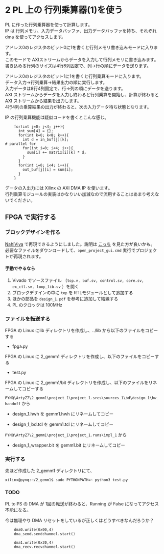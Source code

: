 # 2 PL 上の 行列乗算器(1)を使う

PL に作った行列乗算器を使って計算します。  
IP は 行列メモリ、入力データバッファ、出力データバッファを持ち、それぞれ dma を使ってアクセスします。

アドレス0のレジスタのビット0に1を書くと行列メモリ書き込みモードに入ります。  
このモードで AXIストリームからデータを入力して行列メモリに書き込みます。  
書き込める行列のサイズは4行8列固定で、列→行の順にデータを送ります。

アドレス0のレジスタのビット1に1を書くと行列乗算モードに入ります。  
データ入力→行列乗算→結果出力の順に実行します。  
入力データは8行4列固定で、行→列の順にデータを送ります。  
AXI ストリームからデータを入力し終わると行列乗算を開始し、計算が終わると AXI ストリームから結果を出力します。  
4行4列の乗算結果の出力が終わると、次の入力データ待ち状態となります。

IP の行列乗算機能は疑似コードを書くとこんな感じ。

```
    for(int j=0; j<4; j++){
      int sum[4] = {};
      for(int k=0; k<8; k++){
      	int d = in_buf[j][k];
# parallel for
        for(int i=0; i<4; i++){
          sum[i] += matrix[i][k] * d;
        }
      }
      for(int i=0; i<4; i++){
        out_buf[j][i] = sum[i];
      }
    }
```

データの入出力には Xilinx の AXI DMA IP を使います。  
行列乗算モジュールの実装はかなりいい加減なので流用することはあまり考えないでください。

## <!--RTL シミュレーションを実行する-->

## FPGA で実行する

### ブロックデザインを作る

[NahiViva](https://github.com/tokuden/NahiViva) で再現できるようにしました。説明は [こっち](http://nahitafu.cocolog-nifty.com/nahitafu/2019/05/post-2cfa5c.html) を見た方が良いかも。  
必要なファイルをダウンロードして、```open_project_gui.cmd``` 実行でプロジェクトが再現されます。

#### 手動でやるなら

1. Vivado でソースファイル （`top.v, buf.sv, control.sv, core.sv, ex_ctl.sv, loop_lib.sv` ）を開く
2. ブロックデザインの中に `top` を RTLモジュールとして追加する
3. ほかの部品を `design_1.pdf` を参考に追加して結線する
4. PL のクロックは 100MHz

### ファイルを転送する

FPGA の Linux にlib ディレクトリを作成し、../lib から以下のファイルをコピーする

- fpga.py

FPGA の Linux に 2_gemm1 ディレクトリを作成し、以下のファイルをコピーする

- test.py

FPGA の Linux に 2_gemm1/bit ディレクトリを作成し、以下のファイルをリネームしてコピーする

`PYNQ\ArtyZ7\2_gemm1\project_1\project_1.srcs\sources_1\bd\design_1\hw_handoff` から

- design_1.hwh を gemm1.hwh にリネームしてコピー

- design_1_bd.tcl を gemm1.tcl にリネームしてコピー

`PYNQ\ArtyZ7\2_gemm1\project_1\project_1.runs\impl_1` から

- design_1_wrapper.bit を gemm1.bit にリネームしてコピー

### 実行する

先ほど作成した 2_gemm1 ディレクトリにて、

```
xilinx@pynq:~/2_gemm1$ sudo PYTHONPATH=~ python3 test.py
```

### TODO

PL to PS の DMA が 1回の転送が終わると、Running が False になってアクセス不能になる。

今は無理やり DMA リセットをしているが正しくはどうすべきなんだろうか？

```
    dma0.write(0x00,4)
    dma_send.sendchannel.start()

    dma1.write(0x30,4)
    dma_recv.recvchannel.start()
```

